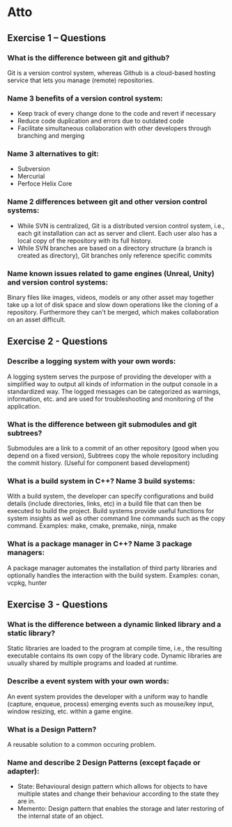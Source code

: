 # Atto
## Exercise 1 – Questions
### What is the difference between git and github?
Git is a version control system, whereas Github is a cloud-based hosting service that lets you manage (remote) repositories.
### Name 3 benefits of a version control system:
- Keep track of every change done to the code and revert if necessary
- Reduce code duplication and errors due to outdated code
- Facilitate simultaneous collaboration with other developers through branching and merging
### Name 3 alternatives to git:
- Subversion
- Mercurial
- Perfoce Helix Core
### Name 2 differences between git and other version control systems:
- While SVN is centralized, Git is a distributed version control system, i.e., each git installation can act as server and client. Each user also has a local copy of the repository with its full history.
- While SVN branches are based on a directory structure (a branch is created as directory), Git branches only reference specific commits
### Name known issues related to game engines (Unreal, Unity) and version control systems:
Binary files like images, videos, models or any other asset may together take up a lot of disk space and slow down operations like the cloning of a repository. Furthermore they can't be merged, which makes collaboration on an asset difficult.

## Exercise 2 - Questions
### Describe a logging system with your own words:
A logging system serves the purpose of providing the developer with a simplified way to output all kinds of information in the output console in a standardized way. The logged messages can be categorized as warnings, information, etc. and are used for troubleshooting and monitoring of the application.
### What is the difference between git submodules and git subtrees?
Submodules are a link to a commit of an other repository (good when you depend on a fixed version),
Subtrees copy the whole repository including the commit history. (Useful for component based development)
### What is a build system in C++? Name 3 build systems:
With a build system, the developer can specify configurations and build details (include directories, links, etc) in a build file that can then be executed to build the project. Build systems provide useful functions for system insights as well as other command line commands such as the copy command.
Examples: make, cmake, premake, ninja, nmake
### What is a package manager in C++? Name 3 package managers:
A package manager automates the installation of third party libraries and optionally handles the interaction with the build system.
Examples: conan, vcpkg, hunter

## Exercise 3 - Questions
### What is the difference between a dynamic linked library and a static library?
Static libraries are loaded to the program at compile time, i.e., the resulting executable contains its own copy of the library code. Dynamic libraries are usually shared by multiple programs and loaded at runtime.
### Describe a event system with your own words:
An event system provides the developer with a uniform way to handle (capture, enqueue, process) emerging events such as mouse/key input, window resizing, etc. within a game engine.
### What is a Design Pattern?
A reusable solution to a common occuring problem.
### Name and describe 2 Design Patterns (except façade or adapter):
- State: Behavioural design pattern which allows for objects to have multiple states and change their behaviour according to the state they are in.
- Memento: Design pattern that enables the storage and later restoring of the internal state of an object.
